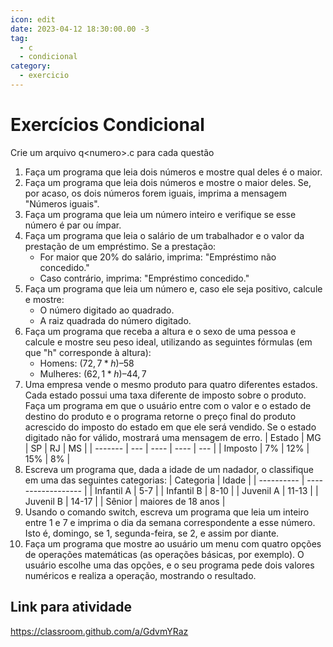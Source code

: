 ```yaml
---
icon: edit
date: 2023-04-12 18:30:00.00 -3
tag:
  - c
  - condicional
category:
  - exercicio
---
```


# Exercícios Condicional

Crie um arquivo q\<numero\>.c para cada questão

1. Faça um programa que leia dois números e mostre qual deles é o maior.
1. Faça um programa que leia dois números e mostre o maior deles. Se, por acaso, os dois números forem iguais, imprima a mensagem "Números iguais".
1. Faça um programa que leia um número inteiro e verifique se esse número é par ou ímpar.
1. Faça um programa que leia o salário de um trabalhador e o valor da prestação de um empréstimo. Se a prestação:
    - For maior que 20\% do salário, imprima: "Empréstimo não concedido."
    - Caso contrário, imprima: "Empréstimo concedido."
1. Faça um programa que leia um número e, caso ele seja positivo, calcule e mostre:
    - O número digitado ao quadrado.
    - A raiz quadrada do número digitado.
1. Faça um programa que receba a altura e o sexo de uma pessoa e calcule e mostre seu peso ideal, utilizando as seguintes fórmulas (em que "h" corresponde à altura):
    - Homens: $(72,7 * h) – 58$
    - Mulheres: $(62,1 * h) – 44,7$
1. Uma empresa vende o mesmo produto para quatro diferentes estados. Cada estado possui uma taxa diferente de imposto sobre o produto. Faça um programa em que o usuário entre com o valor e o estado de destino do produto e o programa retorne o preço final do produto acrescido do imposto do estado em que ele será vendido. Se o estado digitado não for válido, mostrará uma mensagem de erro.
    | Estado  | MG  | SP   | RJ   | MS  |
    | ------- | --- | ---- | ---- | --- |
    | Imposto | 7\% | 12\% | 15\% | 8\% |
1. Escreva um programa que, dada a idade de um nadador, o classifique em uma das seguintes categorias:
    | Categoria  | Idade              |
    | ---------- | ------------------ |
    | Infantil A | 5-7                |
    | Infantil B | 8-10               |
    | Juvenil A  | 11-13              |
    | Juvenil B  | 14-17              |
    | Sênior     | maiores de 18 anos |
1. Usando o comando switch, escreva um programa que leia um inteiro entre 1 e 7 e imprima o dia da semana correspondente a esse número. Isto é, domingo, se 1, segunda-feira, se 2, e assim por diante.
1. Faça um programa que mostre ao usuário um menu com quatro opções de operações matemáticas (as operações básicas, por exemplo). O usuário escolhe uma das opções, e o seu programa pede dois valores numéricos e realiza a operação, mostrando o resultado.

## Link para atividade

https://classroom.github.com/a/GdvmYRaz

